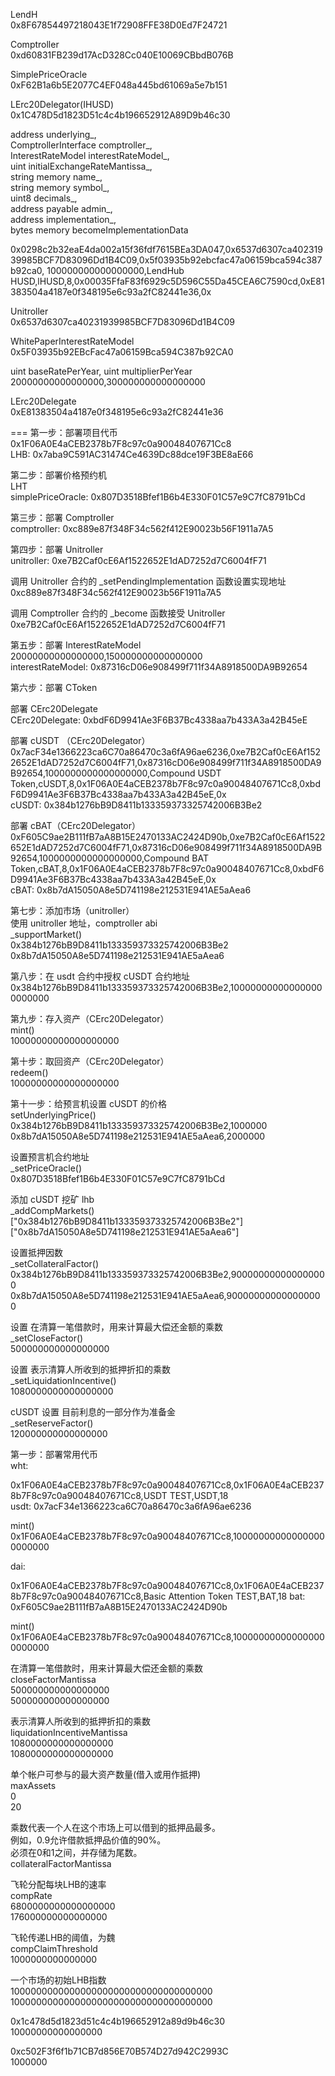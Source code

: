 LendH  
0x8F67854497218043E1f72908FFE38D0Ed7F24721

Comptroller  
0xd60831FB239d17AcD328Cc040E10069CBbdB076B

SimplePriceOracle  
0xF62B1a6b5E2077C4EF048a445bd61069a5e7b151

LErc20Delegator(IHUSD)    
0x1C478D5d1823D51c4c4b196652912A89D9b46c30

address underlying_,  
ComptrollerInterface comptroller_,  
InterestRateModel interestRateModel_,  
uint initialExchangeRateMantissa_,  
string memory name_,  
string memory symbol_,  
uint8 decimals_,  
address payable admin_,  
address implementation_,  
bytes memory becomeImplementationData

0x0298c2b32eaE4da002a15f36fdf7615BEa3DA047,0x6537d6307ca40231939985BCF7D83096Dd1B4C09,0x5f03935b92ebcfac47a06159bca594c387b92ca0,
100000000000000000,LendHub HUSD,lHUSD,8,0x00035FfaF83f6929c5D596C55Da45CEA6C7590cd,0xE81383504a4187e0f348195e6c93a2fC82441e36,0x

Unitroller  
0x6537d6307ca40231939985BCF7D83096Dd1B4C09

WhitePaperInterestRateModel  
0x5F03935b92EBcFac47a06159Bca594C387b92CA0

uint baseRatePerYear, uint multiplierPerYear  
20000000000000000,300000000000000000

LErc20Delegate  
0xE81383504a4187e0f348195e6c93a2fC82441e36

===
第一步：部署项目代币  
0x1F06A0E4aCEB2378b7F8c97c0a90048407671Cc8  
LHB: 0x7aba9C591AC31474Ce4639Dc88dce19F3BE8aE66  

第二步：部署价格预约机  
LHT  
simplePriceOracle: 0x807D3518Bfef1B6b4E330F01C57e9C7fC8791bCd  

第三步：部署 Comptroller  
comptroller: 0xc889e87f348F34c562f412E90023b56F1911a7A5

第四步：部署 Unitroller  
unitroller: 0xe7B2Caf0cE6Af1522652E1dAD7252d7C6004fF71  

调用 Unitroller 合约的 _setPendingImplementation 函数设置实现地址  
0xc889e87f348F34c562f412E90023b56F1911a7A5

调用 Comptroller 合约的 _become 函数接受 Unitroller  
0xe7B2Caf0cE6Af1522652E1dAD7252d7C6004fF71

第五步：部署 InterestRateModel  
20000000000000000,150000000000000000  
interestRateModel: 0x87316cD06e908499f711f34A8918500DA9B92654  

第六步：部署 CToken

部署 CErc20Delegate  
CErc20Delegate: 0xbdF6D9941Ae3F6B37Bc4338aa7b433A3a42B45eE

部署 cUSDT （CErc20Delegator）  
0x7acF34e1366223ca6C70a86470c3a6fA96ae6236,0xe7B2Caf0cE6Af1522652E1dAD7252d7C6004fF71,0x87316cD06e908499f711f34A8918500DA9B92654,1000000000000000000,Compound USDT Token,cUSDT,8,0x1F06A0E4aCEB2378b7F8c97c0a90048407671Cc8,0xbdF6D9941Ae3F6B37Bc4338aa7b433A3a42B45eE,0x  
cUSDT: 0x384b1276bB9D8411b133359373325742006B3Be2  

部署 cBAT（CErc20Delegator）  
0xF605C9ae2B111fB7aA8B15E2470133AC2424D90b,0xe7B2Caf0cE6Af1522652E1dAD7252d7C6004fF71,0x87316cD06e908499f711f34A8918500DA9B92654,1000000000000000000,Compound BAT Token,cBAT,8,0x1F06A0E4aCEB2378b7F8c97c0a90048407671Cc8,0xbdF6D9941Ae3F6B37Bc4338aa7b433A3a42B45eE,0x  
cBAT: 0x8b7dA15050A8e5D741198e212531E941AE5aAea6  

第七步：添加市场（unitroller）  
使用 unitroller 地址，comptroller abi  
_supportMarket()  
0x384b1276bB9D8411b133359373325742006B3Be2  
0x8b7dA15050A8e5D741198e212531E941AE5aAea6  

第八步：在 usdt 合约中授权 cUSDT 合约地址  
0x384b1276bB9D8411b133359373325742006B3Be2,100000000000000000000000

第九步：存入资产（CErc20Delegator）  
mint()  
10000000000000000000

第十步：取回资产（CErc20Delegator）  
redeem()  
10000000000000000000

第十一步：给预言机设置 cUSDT 的价格  
setUnderlyingPrice()  
0x384b1276bB9D8411b133359373325742006B3Be2,1000000  
0x8b7dA15050A8e5D741198e212531E941AE5aAea6,2000000  

设置预言机合约地址  
_setPriceOracle()  
0x807D3518Bfef1B6b4E330F01C57e9C7fC8791bCd  

添加 cUSDT 挖矿 lhb  
_addCompMarkets()  
["0x384b1276bB9D8411b133359373325742006B3Be2"]  
["0x8b7dA15050A8e5D741198e212531E941AE5aAea6"]  

设置抵押因数  
_setCollateralFactor()  
0x384b1276bB9D8411b133359373325742006B3Be2,900000000000000000  
0x8b7dA15050A8e5D741198e212531E941AE5aAea6,900000000000000000  

设置 在清算一笔借款时，用来计算最大偿还金额的乘数  
_setCloseFactor()  
500000000000000000  

设置 表示清算人所收到的抵押折扣的乘数  
_setLiquidationIncentive()  
1080000000000000000  

cUSDT
设置 目前利息的一部分作为准备金  
_setReserveFactor()  
120000000000000000  

第一步：部署常用代币  
wht: 

0x1F06A0E4aCEB2378b7F8c97c0a90048407671Cc8,0x1F06A0E4aCEB2378b7F8c97c0a90048407671Cc8,USDT TEST,USDT,18  
usdt: 0x7acF34e1366223ca6C70a86470c3a6fA96ae6236

mint()  
0x1F06A0E4aCEB2378b7F8c97c0a90048407671Cc8,100000000000000000000000  

dai: 

0x1F06A0E4aCEB2378b7F8c97c0a90048407671Cc8,0x1F06A0E4aCEB2378b7F8c97c0a90048407671Cc8,Basic Attention Token TEST,BAT,18 
bat: 0xF605C9ae2B111fB7aA8B15E2470133AC2424D90b  

mint()  
0x1F06A0E4aCEB2378b7F8c97c0a90048407671Cc8,100000000000000000000000  

在清算一笔借款时，用来计算最大偿还金额的乘数  
closeFactorMantissa  
500000000000000000  
500000000000000000  

表示清算人所收到的抵押折扣的乘数  
liquidationIncentiveMantissa  
1080000000000000000  
1080000000000000000  

单个帐户可参与的最大资产数量(借入或用作抵押)  
maxAssets  
0  
20  


乘数代表一个人在这个市场上可以借到的抵押品最多。  
例如，0.9允许借款抵押品价值的90%。  
必须在0和1之间，并存储为尾数。  
collateralFactorMantissa

飞轮分配每块LHB的速率  
compRate  
6800000000000000000  
176000000000000000

飞轮传递LHB的阈值，为魏  
compClaimThreshold  
1000000000000000  


一个市场的初始LHB指数  
1000000000000000000000000000000000000  
1000000000000000000000000000000000000  


0x1c478d5d1823d51c4c4b196652912a89d9b46c30  
10000000000000000

0xc502F3f6f1b71CB7d856E70B574D27d942C2993C  
1000000  

